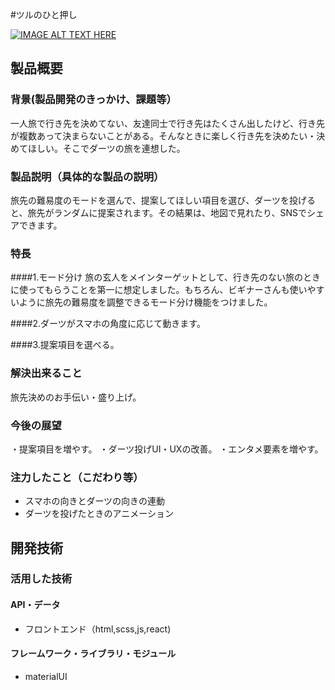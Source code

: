 #ツルのひと押し

[![IMAGE ALT TEXT HERE](https://jphacks.com/wp-content/uploads/2020/09/JPHACKS2020_ogp.jpg)](https://www.youtube.com/watch?v=G5rULR53uMk)

## 製品概要
### 背景(製品開発のきっかけ、課題等）
一人旅で行き先を決めてない、友達同士で行き先はたくさん出したけど、行き先が複数あって決まらないことがある。そんなときに楽しく行き先を決めたい・決めてほしい。そこでダーツの旅を連想した。

### 製品説明（具体的な製品の説明）
旅先の難易度のモードを選んで、提案してほしい項目を選び、ダーツを投げると、旅先がランダムに提案されます。その結果は、地図で見れたり、SNSでシェアできます。

### 特長
####1.モード分け
旅の玄人をメインターゲットとして、行き先のない旅のときに使ってもらうことを第一に想定しました。もちろん、ビギナーさんも使いやすいように旅先の難易度を調整できるモード分け機能をつけました。

####2.ダーツがスマホの角度に応じて動きます。

####3.提案項目を選べる。

### 解決出来ること
旅先決めのお手伝い・盛り上げ。

### 今後の展望
・提案項目を増やす。
・ダーツ投げUI・UXの改善。
・エンタメ要素を増やす。

### 注力したこと（こだわり等）
* スマホの向きとダーツの向きの連動
* ダーツを投げたときのアニメーション

## 開発技術
### 活用した技術
#### API・データ
* フロントエンド（html,scss,js,react)

#### フレームワーク・ライブラリ・モジュール
* materialUI
